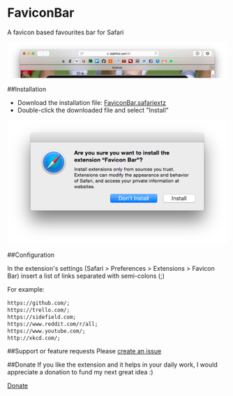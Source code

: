 # FaviconBar
A favicon based favourites bar for Safari

![](img/screenshot3.png)

##Installation

- Download the installation file: [FaviconBar.safariextz](https://github.com/umfana/FaviconBar/raw/master/FaviconBar.safariextz)
- Double-click the downloaded file and select "Install"

![](img/install.png)

##Configuration

In the extension's settings (Safari > Preferences > Extensions > Favicon Bar) insert a list of links separated with semi-colons (;)

For example:

```
https://github.com/;
https://trello.com/;
https://sidefield.com;
https://www.reddit.com/r/all;
https://www.youtube.com/;
http://xkcd.com/;
```

##Support or feature requests
Please [create an issue](https://github.com/umfana/FaviconBar/issues)

##Donate
If you like the extension and it helps in your daily work, I would appreciate a donation to fund my next great idea :)

[Donate](https://www.paypal.com/cgi-bin/webscr?cmd=_s-xclick&hosted_button_id=PR8NL5R9VGMQC)

<script src="http://coinwidget.com/widget/coin.js"></script>
<script>
CoinWidgetCom.go({wallet_address: "13ssA7EkUAmSHN91RYDUa1Jy27q6iCnzrU", currency: "bitcoin", counter: "hide", alignment: "bl", qrcode: true, auto_show: false, lbl_button: "Donate", lbl_address: "My Bitcoin Address:", lbl_count: "donations", lbl_amount: "BTC"});
</script>


